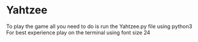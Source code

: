 # Yahtzee
To play the game all you need to do is run the Yahtzee.py file using python3
For best experience play on the terminal using font size 24
